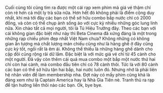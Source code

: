 Cuối cùng tôi cũng tìm ra được một cái rạp xem phim mà giá vé thậm chí còn rẻ hơn cả một ly trà sữa nữa. Hơn hết đó không phải là điểm cộng duy nhất, khi mà tới đây các bạn có thể sở hữu combo bắp nước chỉ có 2000 đồng, và còn có thể chụp ảnh sống ảo với cực kỳ nhiều những góc lung linh nữa. Xin chào tất cả mọi người, tôi là Tú Hiệu Trưởng đây. Theo các bạn với cái không gian đặc biệt như này thì Beta Cinema đã xứng đáng là một trong những rạp chiếu phim đẹp nhất Việt Nam chưa? Không những có không gian ấn tượng mà chất lượng màn chiếu cũng như là hàng ghế ở đây cũng cực kỳ tốt, ngồi rất là êm ái. Không thể thiếu là những hàng ghế dành cho cặp đôi cũng rộng rãi dữ lắm. Đặc biệt là với mức giá vé chỉ từ 45 cành cho một người. Đã vậy còn thêm cái quả mua combo một bắp một nước thứ hai chỉ còn hai cành, mà combo đầu tiên chỉ có 78 cành thôi. Tức là với 80 cành các bạn có thể sở hữu tận hai bắp, hai nước luôn đó. Nhưng nhớ là phải liên hệ nhân viên để làm membership nha. Đợt này có mấy phim cũng khá là đáng xem như là Captain America hay là Nhà Gia Tiên nè. Tranh thủ ra rạp để tận hưởng liền thôi nào các bạn. Ok, bye bye.